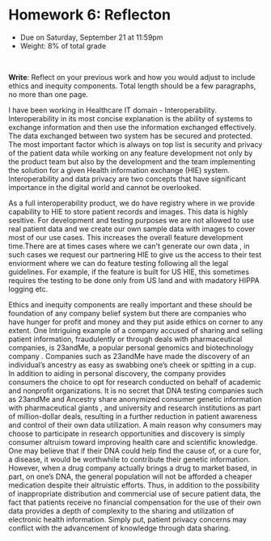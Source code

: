 # Homework 6: Reflecton

- Due on Saturday, September 21 at 11:59pm
- Weight: 8% of total grade

<br>

**Write**: Reflect on your previous work and how you would adjust to include ethics and inequity components. Total length should be a few paragraphs, no more than one page.

I have been working in Healthcare IT domain - Interoperability. Interoperability in its most concise explanation is the ability of systems to exchange information and then use the information exchanged effectively. The data exchanged between two system has be secured and protected. The most important factor which is always on top list is security and privacy of the patient data while working on any feature development not only by the product team but also by the development and the team implementing the solution for a given Health information exchange (HIE) system. Interoperability and data privacy are two concepts that have significant importance in the digital world and cannot be overlooked. 

As a full interoperability product, we do have registry where in we provide capability to HIE to store patient records and images. This data is highly sesitive. For development and testing purposes we are not allowed to use real patient data and we create our own sample data with images to cover most of our use cases. This increases the overall feature development time.There are at times cases where we can't generate our own data , in such cases we request our partnering HIE to give us the access to their test enviorment where we can do feature testing following all the legal guidelines. For example, if the feature is built for US HIE, this sometimes requires the testing to be done only from US land and with madatory HIPPA logging etc.  

Ethics and inequity components are really important and these should be foundation of any company belief system but there are companies who have hunger for profit and money and they put aside ethics on corner to any extent. One
Intriguing example of a company accused of sharing and selling patient information, fraudulently or through deals with pharmaceutical companies, is 23andMe, a popular personal genomics and biotechnology company . Companies such as 23andMe have made the discovery of an individual’s ancestry as easy as swabbing one’s cheek or spitting in a cup. In addition to aiding in personal discovery, the company provides consumers the choice to opt for research conducted on behalf of academic and nonprofit organizations. It is no secret that DNA testing companies such as 23andMe and Ancestry share anonymized consumer genetic information with pharmaceutical giants , and university and research institutions as part of million-dollar deals, resulting in a further reduction in patient awareness and control of their own data utilization. A main reason why consumers may choose to participate in research opportunities and discovery is simply consumer altruism toward improving health care and scientific knowledge. One may believe that if their DNA could help find the cause of, or a cure for, a disease, it would be worthwhile to contribute their genetic information. However, when a drug company actually brings a drug to market based, in part, on one’s DNA, the general population will not be afforded a cheaper medication despite their altruistic efforts. Thus, in addition to the possibility of inappropriate distribution and commercial use of secure patient data, the fact that patients receive no financial compensation for the use of their own data provides a depth of complexity to the sharing and utilization of electronic health information. Simply put, patient privacy concerns may conflict with the advancement of knowledge through data sharing.


